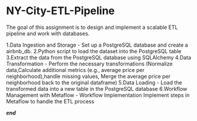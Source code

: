 # NY-City-ETL-Pipeline
The goal of this assignment is to design and implement a scalable ETL pipeline and work with databases.

1.Data Ingestion and Storage - Set up a PostgreSQL database and create a airbnb_db.
2.Python script to load the dataset into the PostgreSQL table
3.Extract the data from the PostgreSQL database using SQLAlchemy
4.Data Transformation - Perform the necessary transformations
(Normalize data,Calculate additional metrics (e.g., average price per neighborhood),handle missing values,
Merge the average price per neighborhood back to the original dataframe)
5.Data Loading - Load the transformed data into a new table in the PostgreSQL database
6.Workflow Management with Metaflow - Workflow Implementation
Implement steps in Metaflow to handle the ETL process

***end***
